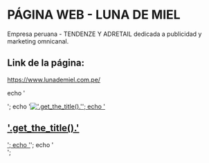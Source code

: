 # PÁGINA WEB - LUNA DE MIEL

Empresa peruana - TENDENZE Y ADRETAIL dedicada a publicidad y marketing omnicanal.
 
## Link de la página: 
https://www.lunademiel.com.pe/ 

echo '<div class="col-xs-12 col-sm-6 col-md-3 post-card">';
							echo '<a   href="' . get_permalink() . '"  ><img class="thumbnail"  src=" ' . $imagethumb . '" alt="'.get_the_title().'"/>';
							echo '<h2 class="title-list">'.get_the_title().'</h2>';
							echo '</a>'; 
							echo '</div>';
